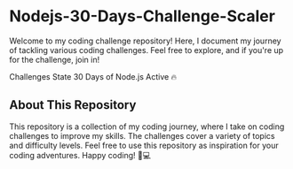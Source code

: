 # Nodejs-30-Days-Challenge-Scaler
Welcome to my coding challenge repository! Here, I document my journey of tackling various coding challenges. Feel free to explore, and if you're up for the challenge, join in!

Challenges	State
30 Days of Node.js	Active 🔥

## About This Repository
This repository is a collection of my coding journey, where I take on coding challenges to improve my skills. 
The challenges cover a variety of topics and difficulty levels. Feel free to use this repository as inspiration for your coding adventures.
Happy coding! 🚀💻
